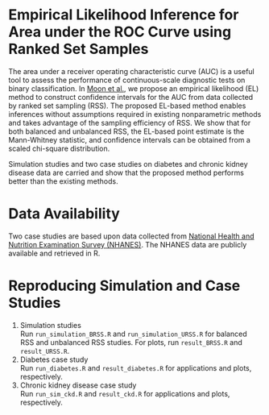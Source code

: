 # Empirical Likelihood Inference for Area under the ROC Curve using Ranked Set Samples

The area under a receiver operating characteristic curve (AUC) is a useful tool to assess the performance of continuous-scale diagnostic tests on binary classification. 
In [Moon et al.](https://arxiv.org/abs/2010.12185), we propose an empirical likelihood (EL) method to construct confidence intervals for the AUC from data 
collected by ranked set sampling (RSS). The proposed EL-based method enables inferences without assumptions required in existing nonparametric methods and 
takes advantage of the sampling efficiency of RSS. We show that for both balanced and unbalanced RSS, the EL-based point estimate is the Mann-Whitney statistic, 
and confidence intervals can be obtained from a scaled chi-square distribution. 

Simulation studies and two case studies on diabetes and chronic kidney disease data are carried and show that the proposed method performs better than the existing methods.

# Data Availability
Two case studies are based upon data collected from [National Health and Nutrition Examination Survey (NHANES)](https://www.cdc.gov/nchs/nhanes/). 
The NHANES data are publicly available and retrieved in R.

# Reproducing Simulation and Case Studies
1. Simulation studies \
Run `run_simulation_BRSS.R` and `run_simulation_URSS.R` for balanced RSS and unbalanced RSS studies. For plots, run `result_BRSS.R` and `result_URSS.R`.
2. Diabetes case study \
Run `run_diabetes.R` and `result_diabetes.R` for applications and plots, respectively.
3. Chronic kidney disease case study \
Run `run_sim_ckd.R` and `result_ckd.R` for applications and plots, respectively.
